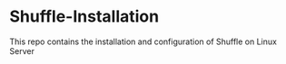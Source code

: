 # Shuffle-Installation
This repo contains the installation and configuration of Shuffle on Linux Server
